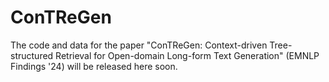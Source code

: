 # ConTReGen
The code and data for the paper "ConTReGen: Context-driven Tree-structured Retrieval for Open-domain
Long-form Text Generation" (EMNLP Findings '24) will be released here soon.
